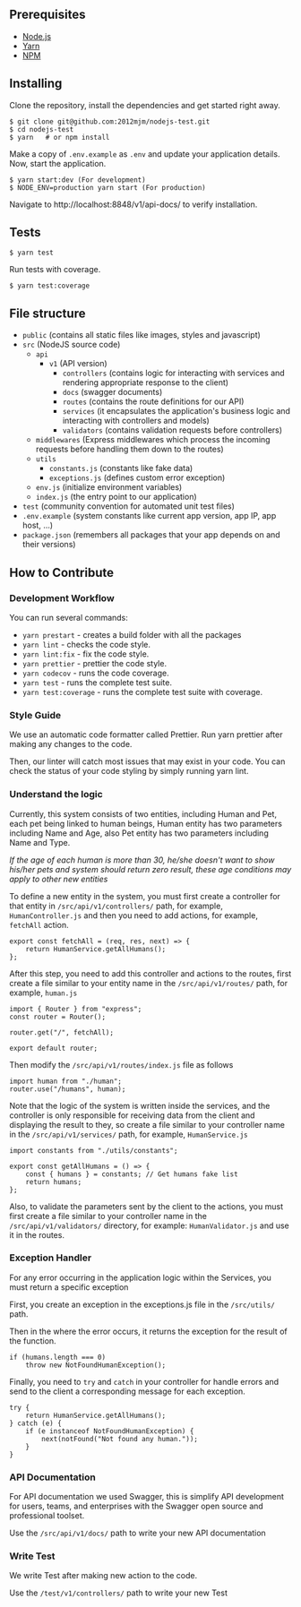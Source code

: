 ## Prerequisites

- [Node.js](https://yarnpkg.com/en/docs/install)
- [Yarn](https://yarnpkg.com/en/docs/install)
- [NPM](https://docs.npmjs.com/getting-started/installing-node)

## Installing

Clone the repository, install the dependencies and get started right away.

    $ git clone git@github.com:2012mjm/nodejs-test.git
    $ cd nodejs-test
    $ yarn   # or npm install

Make a copy of `.env.example` as `.env` and update your application details. Now, start the application.

    $ yarn start:dev (For development)
    $ NODE_ENV=production yarn start (For production)

Navigate to http://localhost:8848/v1/api-docs/ to verify installation.

## Tests

    $ yarn test

Run tests with coverage.

    $ yarn test:coverage

## File structure

  - `public` (contains all static files like images, styles and javascript)
  - `src` (NodeJS source code)
    - `api`
        - `v1` (API version)
            - `controllers` (contains logic for interacting with services and rendering appropriate response to the client)
            - `docs` (swagger documents)
            - `routes` (contains the route definitions for our API)
            - `services` (it encapsulates the application's business logic and interacting with controllers and models)
            - `validators` (contains validation requests before controllers)
    - `middlewares` (Express middlewares which process the incoming requests before handling them down to the routes)
    - `utils`
      - `constants.js` (constants like fake data)
      - `exceptions.js` (defines custom error exception)
    - `env.js` (initialize environment variables)
    - `index.js` (the entry point to our application)
  - `test` (community convention for automated unit test files)
  - `.env.example` (system constants like current app version, app IP, app host, ...)
  - `package.json` (remembers all packages that your app depends on and their versions)

## How to Contribute
### Development Workflow
You can run several commands:

- `yarn prestart` - creates a build folder with all the packages
- `yarn lint` - checks the code style.
- `yarn lint:fix` - fix the code style.
- `yarn prettier` - prettier the code style.
- `yarn codecov` - runs the code coverage.
- `yarn test` - runs the complete test suite.
- `yarn test:coverage` - runs the complete test suite with coverage.

### Style Guide
We use an automatic code formatter called Prettier. Run yarn prettier after making any changes to the code.

Then, our linter will catch most issues that may exist in your code. You can check the status of your code styling by simply running yarn lint.

### Understand the logic
Currently, this system consists of two entities, including Human and Pet, each pet being linked to human beings, Human entity has two parameters including Name and Age, also Pet entity has two parameters including Name and Type.

*If the age of each human is more than 30, he/she doesn't want to show his/her pets and system should return zero result, these age conditions may apply to other new entities*

To define a new entity in the system, you must first create a controller for that entity in `/src/api/v1/controllers/` path, for example, `HumanController.js` and then you need to add actions, for example, `fetchAll` action.

    export const fetchAll = (req, res, next) => {
        return HumanService.getAllHumans();
    };

After this step, you need to add this controller and actions to the routes, first create a file similar to your entity name in the `/src/api/v1/routes/` path, for example, `human.js`

    import { Router } from "express";
    const router = Router();

    router.get("/", fetchAll);
    
    export default router;

Then modify the `/src/api/v1/routes/index.js` file as follows

    import human from "./human";
    router.use("/humans", human);

Note that the logic of the system is written inside the services, and the controller is only responsible for receiving data from the client and displaying the result to they, so create a file similar to your controller name in the `/src/api/v1/services/` path, for example, `HumanService.js`

    import constants from "./utils/constants";

    export const getAllHumans = () => {
        const { humans } = constants; // Get humans fake list
        return humans;
    };

Also, to validate the parameters sent by the client to the actions, you must first create a file similar to your controller name in the `/src/api/v1/validators/` directory, for example: `HumanValidator.js` and use it in the routes.

### Exception Handler
For any error occurring in the application logic within the Services, you must return a specific exception

First, you create an exception in the exceptions.js file in the `/src/utils/` path.

Then in the where the error occurs, it returns the exception for the result of the function.

    if (humans.length === 0)
        throw new NotFoundHumanException();

Finally, you need to `try` and `catch` in your controller for handle errors and send to the client a corresponding message for each exception.

    try {
        return HumanService.getAllHumans();
    } catch (e) {
        if (e instanceof NotFoundHumanException) {
            next(notFound("Not found any human."));
        }
    }

### API Documentation
For API documentation we used Swagger, this is simplify API development for users, teams, and enterprises with the Swagger open source and professional toolset.

Use the `/src/api/v1/docs/` path to write your new API documentation

### Write Test
We write Test after making new action to the code.

Use the `/test/v1/controllers/` path to write your new Test